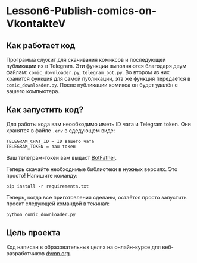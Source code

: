 # Lesson6-Publish-comics-on-VkontakteV

## Как работает код
Программа служит для скачивания комиксов и последующей публикации их в Telegram. Эти функции выполняются благодаря двум файлам: `comic_downloader.py`, `telegram_bot.py`. Во втором из них хранится функция для самой публикации, эта же функция передаётся в `comic_downloader.py`. После публикации комикса он будет удалён с вашего компьютера.

## Как запустить код?
Для работы кода вам неообходимо иметь ID чата и Telegram token. Они хранятся в файле `.env` в сдедующем виде:
```
TELEGRAM_CHAT_ID = ID вашего чата
TELEGRAM_TOKEN = ваш токен
```
Ваш телеграм-токен вам выдаст [BotFather](https://t.me/BotFather).

Теперь скачайте необходимые библиотеки в нужных версиях. Это просто! Напишите команду:
```
pip install -r requirements.txt
```

Теперь, когда все приготовления сделаны, остаётся просто запустить проект следующей командой в текинал:
```
python comic_downloader.py
```

## Цель проекта 

Код написан в образовательных целях на онлайн-курсе для веб-разработчиков [dvmn.org](https://dvmn.org/).